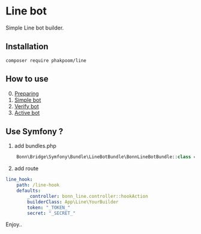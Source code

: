 # Line bot
Simple Line bot builder.

## Installation

```composer require phakpoom/line```

## How to use
0. [Preparing](https://github.com/phakpoom/line/doc/0-Preparing.md)
1. [Simple bot](https://github.com/phakpoom/line/doc/1-Simple-Bot.md)
2. [Verify bot](https://github.com/phakpoom/line/doc/1-Verify-Bot.md)
3. [Active bot](https://github.com/phakpoom/line/doc/1-Active-Bot.md)


## Use Symfony ?
1. add bundles.php
```php
    Bonn\Bridge\Symfony\Bundle\LineBotBundle\BonnLineBotBundle::class => ['all' => true],
```
2. add route
```yaml
line_hook:
    path: /line-hook
    defaults:
        _controller: bonn_line.controller::hookAction
        builderClass: App\Line\YourBuilder
        token: "_TOKEN_"
        secret: "_SECRET_"
```

Enjoy..
